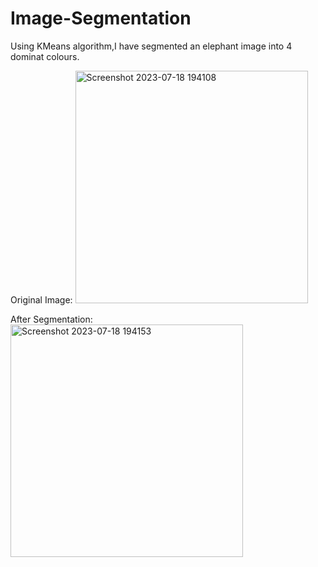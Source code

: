 # Image-Segmentation

Using KMeans algorithm,I have segmented an elephant image into 4 dominat colours.


Original Image:
<img width="372" alt="Screenshot 2023-07-18 194108" src="https://github.com/Ccivam/Image-Segmentation/assets/103462481/27b90410-ddeb-4ff2-9ab6-3413229ca7c3">


After Segmentation:
<img width="372" alt="Screenshot 2023-07-18 194153" src="https://github.com/Ccivam/Image-Segmentation/assets/103462481/23a362d7-52bd-4085-a84a-4bbd96346bdc">



